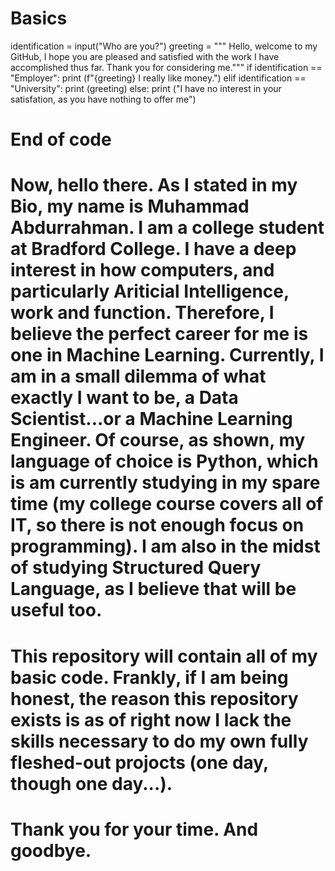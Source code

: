# Basics

identification = input("Who are you?")
greeting = """
Hello, welcome to my GitHub, I hope you are pleased and satisfied with the work I have accomplished thus far.
Thank you for considering me."""
if identification == "Employer":
  print (f"{greeting} I really like money.")
elif identification == "University":
  print (greeting)
else:
  print ("I have no interest in your satisfation, as you have nothing to offer me")
# End of code

# Now, hello there. As I stated in my Bio, my name is Muhammad Abdurrahman. I am a college student at Bradford College. I have a deep interest in how computers, and particularly Ariticial Intelligence, work and function. Therefore, I believe the perfect career for me is one in Machine Learning. Currently, I am in a small dilemma of what exactly I want to be, a Data Scientist...or a Machine Learning Engineer. Of course, as shown, my language of choice is Python, which is am currently studying in my spare time (my college course covers all of IT, so there is not enough focus on programming). I am also in the midst of studying Structured Query Language, as I believe that will be useful too. 
# This repository will contain all of my basic code. Frankly, if I am being honest, the reason this repository exists is as of right now I lack the skills necessary to do my own fully fleshed-out projocts (one day, though one day...).
# Thank you for your time. And goodbye.
